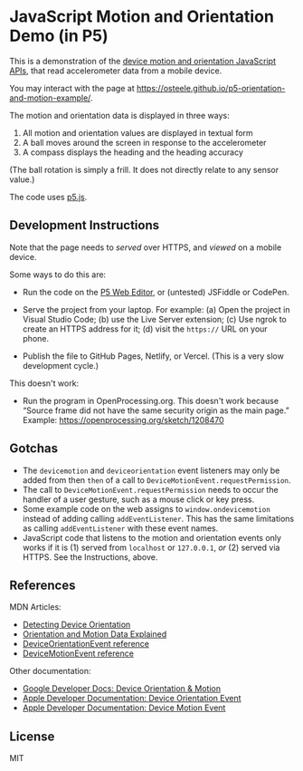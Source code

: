 # JavaScript Motion and Orientation Demo (in P5)

This is a demonstration of the [device motion and orientation JavaScript
APIs][Detecting Device Orientation], that read accelerometer data from a mobile
device.

You may interact with the page at <https://osteele.github.io/p5-orientation-and-motion-example/>.

The motion and orientation data is displayed in three ways:

1. All motion and orientation values are displayed in textual form
2. A ball moves around the screen in response to the accelerometer
3. A compass displays the heading and the heading accuracy

(The ball rotation is simply a frill. It does not directly relate to any sensor
value.)

The code uses [p5.js](https://p5js.org).

## Development Instructions

Note that the page needs to *served* over HTTPS, and *viewed* on a mobile device.

Some ways to do this are:

- Run the code on the [P5 Web Editor](https://editor.p5js.org), or (untested)
  JSFiddle or CodePen.

- Serve the project from your laptop. For example: (a) Open the project in
  Visual Studio Code; (b) use the Live Server extension; (c) Use ngrok to create
  an HTTPS address for it; (d) visit the `https://` URL on your phone.

- Publish the file to GitHub Pages, Netlify, or Vercel. (This is a very slow
  development cycle.)

This doesn't work:

- Run the program in OpenProcessing.org. This doesn't work because “Source frame
  did not have the same security origin as the main page.” Example:
  <https://openprocessing.org/sketch/1208470>

## Gotchas

- The `devicemotion` and `deviceorientation` event listeners may only be added
  from then `then` of a call to `DeviceMotionEvent.requestPermission`.
- The call to `DeviceMotionEvent.requestPermission` needs to occur the handler
  of a user gesture, such as a mouse click or key press.
- Some example code on the web assigns to `window.ondevicemotion` instead of
  adding calling `addEventListener`. This has the same limitations as calling
  `addEventListener` with these event names.
- JavaScript code that listens to the motion and orientation events only works
  if it is (1) served from `localhost` or `127.0.0.1`, *or* (2) served via
  HTTPS. See the Instructions, above.

## References

MDN Articles:

- [Detecting Device
  Orientation]
- [Orientation and Motion Data
  Explained](https://developer.mozilla.org/en-US/docs/Web/Events/Orientation_and_motion_data_explained)
- [DeviceOrientationEvent
  reference](https://developer.mozilla.org/en-US/docs/Web/API/DeviceOrientationEvent)
- [DeviceMotionEvent
  reference](https://developer.mozilla.org/en-US/docs/Web/API/DeviceMotionEvent)

Other documentation:

- [Google Developer Docs: Device Orientation & Motion](https://developers.google.com/web/fundamentals/native-hardware/device-orientation/)
- [Apple Developer Documentation: Device Orientation Event](https://developer.apple.com/documentation/webkitjs/deviceorientationevent)
- [Apple Developer Documentation: Device Motion Event](https://developer.apple.com/documentation/webkitjs/devicemotionevent)

[Detecting Device Orientation]: https://developer.mozilla.org/en-US/docs/Web/Events/Detecting_device_orientation

## License

MIT
